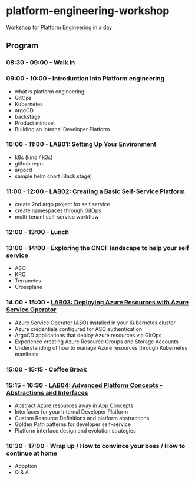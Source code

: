 # platform-engineering-workshop
Workshop for Platform Engineering in a day


## Program

### 08:30 - 09:00 - Walk in

### 09:00 - 10:00 - Introduction into Platform engineering
- what is platform engineering
- GitOps
- Kubernetes
- argoCD
- backstage
- Product mindset
- Building an Internal Developer Platform

### 10:00 - 11:00 - [LAB01: Setting Up Your Environment](LAB01.md)
- k8s (kind / k3s)
- github repo
- argocd
- sample helm chart (Back stage)

### 11:00 - 12:00 - [LAB02: Creating a Basic Self-Service Platform](LAB02.md)
- create 2nd argo project for self service
- create namespaces through GitOps
- multi-tenant self-service workflow

### 12:00 - 13:00 - Lunch

### 13:00 - 14:00 - Exploring the CNCF landscape to help your self service
- ASO
- KRO
- Terranetes
- Crossplane

### 14:00 - 15:00 - [LAB03: Deploying Azure Resources with Azure Service Operator](LAB03.md)
- Azure Service Operator (ASO) installed in your Kubernetes cluster
- Azure credentials configured for ASO authentication
- ArgoCD applications that deploy Azure resources via GitOps
- Experience creating Azure Resource Groups and Storage Accounts
- Understanding of how to manage Azure resources through Kubernetes manifests

### 15:00 - 15:15 - Coffee Break

### 15:15 - 16:30 - [LAB04: Advanced Platform Concepts - Abstractions and Interfaces](LAB04.md)
- Abstract Azure resources away in App Concepts
- Interfaces for your Internal Developer Platform
- Custom Resource Definitions and platform abstractions
- Golden Path patterns for developer self-service
- Platform interface design and evolution strategies

### 16:30 - 17:00 - Wrap up / How to convince your boss / How to continue at home
- Adoption
- Q & A
